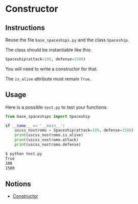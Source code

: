# Constructor

## Instructions

Reuse the file `base_spaceships.py` and the class `Spaceship`.

The class should be instantiable like this:

```python
Spaceship(attack=100, defense=1500)
```

You will need to write a constructor for that.

The `is_alive` attribute must remain `True`.


## Usage

Here is a possible `test.py` to test your functions:

```python
from base_spaceships import Spaceship

if __name__ == '__main__':
    uscss_nostromo = Spaceship(attack=100, defense=1500)
    print(uscss_nostromo.is_alive)
    print(uscss_nostromo.attack)
    print(uscss_nostromo.defense)
```

```bash
$ python test.py
True
100
1500
```


## Notions

* [Constructor]([#](https://openclassrooms.com/fr/courses/7150616-apprenez-la-programmation-orientee-objet-avec-python/7195400-ecrivez-une-classe-python#/id/r-7195466))
